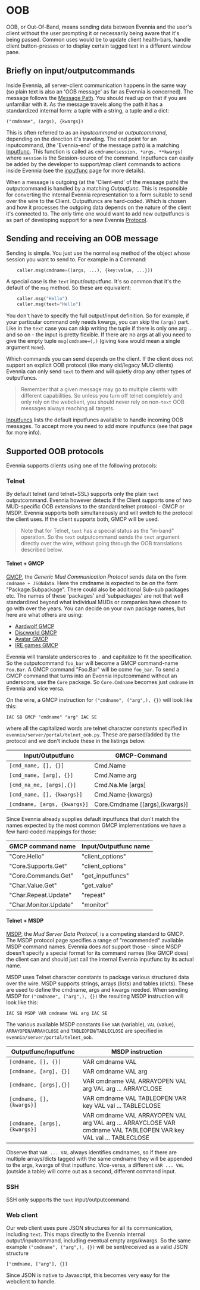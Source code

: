 # OOB

OOB, or Out-Of-Band, means sending data between Evennia and the user's client without the user prompting it or necessarily being aware that it's being passed. Common uses would be to update client health-bars, handle client button-presses or to display certain tagged text in a different window pane.

## Briefly on input/outputcommands

Inside Evennia, all server-client communication happens in the same way (so plain text is also an 'OOB message' as far as Evennia is concerned). The message follows the [Message Path](Messagepath). You should read up on that if you are unfamiliar with it. As the message travels along the path it has a standardized internal form: a tuple with a string, a tuple and a dict:

    ("cmdname", (args), {kwargs})

This is often referred to as an *inputcommand* or *outputcommand*, depending on the direction it's traveling. The end point for an inputcommand, (the 'Evennia-end' of the message path) is a matching [Inputfunc](Inputfuncs). This function is called as `cmdname(session, *args, **kwargs)` where `session` is the Session-source of the command. Inputfuncs can easily be added by the developer to support/map client commands to actions inside Evennia (see the [inputfunc](Inputfuncs) page for more details). 

When a message is outgoing (at the 'Client-end' of the message path) the outputcommand is handled by a matching *Outputfunc*. This is responsible for converting the internal Evennia representation to a form suitable to send over the wire to the Client. Outputfuncs are hard-coded. Which is chosen and how it processes the outgoing data depends on the nature of the client it's connected to. The only time one would want to add new outputfuncs is as part of developing support for a new Evennia [Protocol](Custom-Protocols).

## Sending and receiving an OOB message

Sending is simple. You just use the normal `msg` method of the object whose session you want to send to. For example in a Command: 

```python
    caller.msg(cmdname=((args, ...), {key:value, ...}))
```

A special case is the `text` input/outputfunc. It's so common that it's the default of the `msg` method. So these are equivalent:

```python
    caller.msg("Hello")
    caller.msg(text="Hello")
```

You don't have to specify the full output/input definition. So for example, if your particular command only needs kwargs, you can skip the `(args)` part. Like in the `text` case you can skip writing the tuple if there is only one arg ... and so on - the input is pretty flexible. If there are no args at all you need to give the empty tuple `msg(cmdname=(,)` (giving `None` would mean a single argument `None`).

Which commands you can send depends on the client. If the client does not support an explicit OOB protocol (like many old/legacy MUD clients) Evennia can only send `text` to them and will quietly drop any other types of outputfuncs. 

> Remember that a given message may go to multiple clients with different capabilities. So unless you turn off telnet completely and only rely on the webclient, you should never rely on non-`text` OOB messages always reaching all targets.

[Inputfuncs]([Inputfuncs](Inputfunc)) lists the default inputfuncs available to handle incoming OOB messages. To accept more you need to add more inputfuncs (see that page for more info). 

## Supported OOB protocols

Evennia supports clients using one of the following protocols: 

### Telnet

By default telnet (and telnet+SSL) supports only the plain `text` outputcommand. Evennia however detects if the Client supports one of two MUD-specific OOB *extensions* to the standard telnet protocol - GMCP or MSDP. Evennia supports both simultaneously and will switch to the protocol the client uses. If the client supports both, GMCP will be used. 

> Note that for Telnet, `text` has a special status as the "in-band" operation. So the `text` outputcommand sends the `text` argument directly over the wire, without going through the OOB translations described below.

#### Telnet + GMCP

[GMCP](http://www.gammon.com.au/gmcp), the *Generic Mud Communication Protocol* sends data on the form `cmdname + JSONdata`. Here the cmdname is expected to be on the form "Package.Subpackage". There could also be additional Sub-sub packages etc. The names of these 'packages' and 'subpackages' are not that well standardized beyond what individual MUDs or companies have chosen to go with over the years. You can decide on your own package names, but here are what others are using:

- [Aardwolf GMCP](http://www.aardwolf.com/wiki/index.php/Clients/GMCP)
- [Discworld GMCP](http://discworld.starturtle.net/lpc/playing/documentation.c?path=/concepts/gmcp)
- [Avatar GMCP](http://www.outland.org/infusions/wiclear/index.php?title=MUD%20Protocols&lang=en)
- [IRE games GMCP](http://nexus.ironrealms.com/GMCP)

Evennia will translate underscores to `.` and capitalize to fit the specification. So the outputcommand `foo_bar` will become a GMCP command-name `Foo.Bar`. A GMCP command "Foo.Bar" will be come `foo_bar`. To send a GMCP command that turns into an Evennia inputcommand without an underscore, use the `Core` package. So `Core.Cmdname` becomes just `cmdname` in Evennia and vice versa. 

On the wire, a GMCP instruction for `("cmdname", ("arg",), {})` will look like this: 

    IAC SB GMCP "cmdname" "arg" IAC SE

where all the capitalized words are telnet character constants specified in `evennia/server/portal/telnet_oob.py`. These are parsed/added by the protocol and we don't include these in the listings below. 

Input/Outputfunc | GMCP-Command
-----------------|------------------
`[cmd_name, [], {}]`  |  Cmd.Name
`[cmd_name, [arg], {}]` |      Cmd.Name arg
`[cmd_na_me, [args],{}]`  |     Cmd.Na.Me [args]
`[cmd_name, [], {kwargs}]` |    Cmd.Name {kwargs}
`[cmdname, [args, {kwargs}]` | Core.Cmdname [[args],{kwargs}]

Since Evennia already supplies default inputfuncs that don't match the names expected by the most common GMCP implementations we have a few hard-coded mappings for those:

GMCP command name | Input/Outputfunc name
-------------------|-----------------
"Core.Hello" | "client_options" 
"Core.Supports.Get" | "client_options" 
"Core.Commands.Get" | "get_inputfuncs" 
"Char.Value.Get" | "get_value"
"Char.Repeat.Update" | "repeat"
"Char.Monitor.Update" | "monitor"

#### Telnet + MSDP 

[MSDP](http://tintin.sourceforge.net/msdp/), the *Mud Server Data Protocol*, is a competing standard to GMCP. The MSDP protocol page specifies a range of "recommended" available MSDP command names. Evennia does *not* support those - since MSDP doesn't specify a special format for its command names (like GMCP does) the client can and should just call the internal Evennia inputfunc by its actual name. 

MSDP uses Telnet character constants to package various structured data over the wire. MSDP supports strings, arrays (lists) and tables (dicts). These are used to define the cmdname, args and kwargs needed. When sending MSDP for `("cmdname", ("arg",), {})` the resulting MSDP instruction will look like this: 

    IAC SB MSDP VAR cmdname VAL arg IAC SE

The various available MSDP constants like `VAR` (variable), `VAL` (value), `ARRAYOPEN`/`ARRAYCLOSE` and `TABLEOPEN`/`TABLECLOSE` are specified in `evennia/server/portal/telnet_oob`. 

Outputfunc/Inputfunc | MSDP instruction
---------------------|-------------------------
`[cmdname, [], {}]` | VAR cmdname VAL
`[cmdname, [arg], {}]` | VAR cmdname VAL arg
`[cmdname, [args],{}]`  | VAR cmdname VAL ARRAYOPEN VAL arg VAL arg ... ARRAYCLOSE
`[cmdname, [], {kwargs}]`  | VAR cmdname VAL TABLEOPEN VAR key VAL val ... TABLECLOSE
`[cmdname, [args], {kwargs}]` | VAR cmdname VAL ARRAYOPEN VAL arg VAL arg ... ARRAYCLOSE VAR cmdname VAL TABLEOPEN VAR key VAL val ... TABLECLOSE

Observe that `VAR ... VAL` always identifies cmdnames, so if there are multiple arrays/dicts tagged with the same cmdname they will be appended to the args, kwargs of that inputfunc. Vice-versa, a different `VAR ... VAL` (outside a table) will come out as a second, different command input.

### SSH

SSH only supports the `text` input/outputcommand. 

### Web client

Our web client uses pure JSON structures for all its communication, including `text`. This maps directly to the Evennia internal output/inputcommand, including eventual empty args/kwargs. So the same example `("cmdname", ("arg",), {})` will be sent/received as a valid JSON structure 

    ["cmdname, ["arg"], {}]

Since JSON is native to Javascript, this becomes very easy for the webclient to handle.